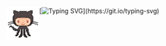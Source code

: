 <img alt="Hi, I'm Bianca. Dev Front-end."  align='left' src='./resources/octocat-anime.gif' width='75"'>[![Typing SVG](https://readme-typing-svg.herokuapp.com?font=ununtu&lines=Hi%2C+I'm+Bianca.+Dev+Front-end.)](https://git.io/typing-svg)

